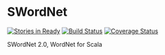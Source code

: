 # SWordNet

[![Stories in Ready](https://badge.waffle.io/mrmechko/SWordNet.svg?label=ASAP&title=ASAP)](http://waffle.io/mrmechko/SWordNet)
[![Build Status](https://travis-ci.org/mrmechko/SWordNet.svg)](https://travis-ci.org/mrmechko/SWordNet)
[![Coverage Status](https://coveralls.io/repos/mrmechko/SWordNet/badge.svg)](https://coveralls.io/r/mrmechko/SWordNet)

SWordNet 2.0, WordNet for Scala
